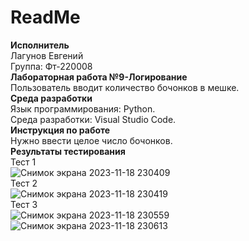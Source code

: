 # ReadMe
**Исполнитель** <br />
Лагунов Евгений<br />
Группа: Фт-220008<br />
**Лабораторная работа №9-Логирование**<br />
Пользователь вводит количество бочонков в мешке.<br />
**Среда разработки**<br />
Язык программирования: Python.<br />
Среда разработки: Visual Studio Code.<br />
**Инструкция по работе**<br />
Нужно ввести целое число бочонков.<br />
**Результаты тестирования**<br />
Тест 1<br />
![Снимок экрана 2023-11-18 230409](https://github.com/jonyks/labaratory-work-9/assets/146552678/393cbd3f-fd0b-46cf-8ff0-88d45e3a903d)<br />
Тест 2<br />
![Снимок экрана 2023-11-18 230419](https://github.com/jonyks/labaratory-work-9/assets/146552678/676b9bf9-e648-4ac1-8c97-b1a3ee60c058)<br />
Тест 3<br />
![Снимок экрана 2023-11-18 230559](https://github.com/jonyks/labaratory-work-9/assets/146552678/8b533b3e-2140-4cc0-af16-c9c864fe2662)<br />
![Снимок экрана 2023-11-18 230613](https://github.com/jonyks/labaratory-work-9/assets/146552678/c0c22ad6-36b9-47f0-b1d4-f1f8111e7e06)
